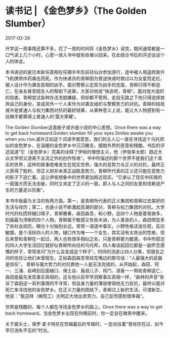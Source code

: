 # 读书记 | 《金色梦乡》（The Golden Slumber）
2017-02-26

开学这一周事情还算不多，花了一周的时间将《金色梦乡》读完，期间通常都是一口气读上几个小时，心思一进入书中就有些难以回来。在此结合书后的评述谈谈个人的体会。

本书讲述的是日本新任首相在任期半年后前往仙台参加游行，途中被人用遥控直升飞机携带炸药袭击而死。作为快递员的青柳因为曾送快递时救过以为女星而走红，被人设计作为袭击首相的凶手。面对警察认定其为凶手的态度，青柳只得不断逃亡，在亲友甚至陌生人的帮助下逃窜，大家对他说“快逃吧，青柳”。面对庞大组织的陷害，青柳尝试各种办法洗脱嫌疑，但却都不管用，走投无路之下他只得选择放弃自己的身份，变成另外一个人来作为对袭击组织与警察势力的对抗。青柳的结局或许是普通人与权力集团对抗的最好结果，从某种意义上说，能让大人物感到有一丝棘手都算得上普通人的‘莫大荣耀’。

The Golden Slumber这首曲子或许是小说的中心思想。Once there was a way to get back homeward.Golden slumber fill your eyes.Smiles awake you when you rise.或许正如这个词语字面意思，我们的主人公一直在寻找这个乌托邦似的金色梦乡，在温暖的金色梦乡中沉沉睡去，摆脱外界的恶意和残酷。书后的评述说道“它（金色梦乡）完美的诠释了伊坂的理想主义，他（伊坂幸太郎）趋近大众文学但又游离于主流之外的创作性格”。书中所描述的那个世界不是我们这个真实的世界，这样的故事绝难发生在现实世界。强大的恶势力与正义的对抗，最终正义获得了胜利，但正义却并未真正战胜恶势力，青柳所代表的正义还只能在恶势力的影子下逃亡着。这让伊坂想象中的世界更加趋近现实。“它承认了现实中灰暗的一面强大而无法击破，同时又肯定了正义的一面，即人与人之间的友爱和信赖说产生的力量足以抗衡”。

本书中我最为关注的有两方面。第一，是青柳所代表的正义集团和青柳过去美好的生活与经历；第二，也是小说不断激起高潮的部分，青柳与权力集团的对抗。大学时代的社团将樋口晴子，青柳雅春，森田森吾，和小野。这四个人物是着笔做多，刻画最为清晰的四个人物。青柳属于敏感又有些木讷，为人善良的人，森田明显多了些社会阅历，眼光十分独到长远，常常一语道中事实，小野性格活泼乐观，反应敏捷，是个活跃四人的人物，樋口作为唯一一个女生，其实没有太突出的性格，但后来曾和青柳在一起过，两人也有很多相似之处，只是青柳更为敏感。书中所叙述的四人大学生活回忆就好似青柳所向往的乌托邦，四人每谈起回忆都是一副怀念感慨的样子，常常发问“为什么会变成这个样子”。时间的流逝让四人分离，但朋友之间的信任让他们未曾陌生，正如森田森吾常挂在嘴边的那句话：“人最强大的武器是信任”。  青柳与强大势力的对抗靠他一人是无法完成的，从开始起，森田、阿一、三浦、岩崎到后面樋口、保土谷、轰叔儿子、将门、凛香一一帮助青柳逃亡，森田是最先发现事实真相的，这与他以前早早洞察事实真相一样，“森林的声音”告诉了森田这一系列事情的不寻常，但自身力量的薄弱使得他无力反抗，最终以面对死亡来寻找他的金色梦乡。在正义力量的团结下，青柳过上新的生活，可谓新生，他说：“能这样（做短工）光明正大地出卖劳力，自己反而感到很幸福”。

世界是残酷的，每个人都在寻找金色梦乡的路上。Once there was a way to get back homeward。当金色梦乡出现在你眼前时，你一定会在微笑中醒来。

关于披头士，保罗·麦卡特尼在剪辑最后的专辑时，一定向往着“曾经存在过、如今早已消失不见的”时光。